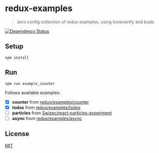 # redux-examples

> zero config collection of redux examples, using browserify and budo

[![Dependency Status](https://gemnasium.com/fibo/algebra.svg)](https://gemnasium.com/fibo/algebra)

## Setup

```
npm install
```

## Run

```
npm run example_counter
```

Follows available examples:

- [x] **counter** from [redux/examples/counter](https://github.com/reactjs/redux/tree/master/examples/counter)
- [x] **todos** from [redux/examples/todos](https://github.com/reactjs/redux/tree/master/examples/todos)
- [ ] **particles** from [Swizec/react-particles-experiment](https://github.com/Swizec/react-particles-experiment)
- [  ] **async** from [redux/examples/async](https://github.com/reactjs/redux/tree/master/examples/async)

## License

[MIT](http://g14n.info/mit-license/)
